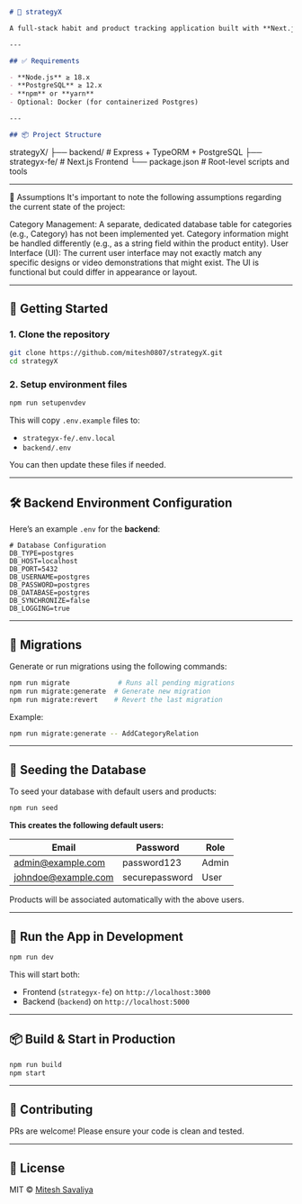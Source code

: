 ```md
# 🧠 strategyX

A full-stack habit and product tracking application built with **Next.js**, **Express.js**, **TypeORM**, and **PostgreSQL**.

---

## ✅ Requirements

- **Node.js** ≥ 18.x
- **PostgreSQL** ≥ 12.x
- **npm** or **yarn**
- Optional: Docker (for containerized Postgres)

---

## 📦 Project Structure
```

strategyX/
├── backend/ # Express + TypeORM + PostgreSQL
├── strategyx-fe/ # Next.js Frontend
└── package.json # Root-level scripts and tools

---

📝 Assumptions
It's important to note the following assumptions regarding the current state of the project:

Category Management: A separate, dedicated database table for categories (e.g., Category) has not been implemented yet. Category information might be handled differently (e.g., as a string field within the product entity).
User Interface (UI): The current user interface may not exactly match any specific designs or video demonstrations that might exist. The UI is functional but could differ in appearance or layout.

---

## 🚀 Getting Started

### 1. Clone the repository

```bash
git clone https://github.com/mitesh0807/strategyX.git
cd strategyX
```

### 2. Setup environment files

```bash
npm run setupenvdev
```

This will copy `.env.example` files to:

- `strategyx-fe/.env.local`
- `backend/.env`

You can then update these files if needed.

---

## 🛠️ Backend Environment Configuration

Here’s an example `.env` for the **backend**:

```env
# Database Configuration
DB_TYPE=postgres
DB_HOST=localhost
DB_PORT=5432
DB_USERNAME=postgres
DB_PASSWORD=postgres
DB_DATABASE=postgres
DB_SYNCHRONIZE=false
DB_LOGGING=true
```

---

## 🧱 Migrations

Generate or run migrations using the following commands:

```bash
npm run migrate            # Runs all pending migrations
npm run migrate:generate  # Generate new migration
npm run migrate:revert    # Revert the last migration
```

Example:

```bash
npm run migrate:generate -- AddCategoryRelation
```

---

## 🌱 Seeding the Database

To seed your database with default users and products:

```bash
npm run seed
```

**This creates the following default users:**

| Email                                             | Password       | Role  |
| ------------------------------------------------- | -------------- | ----- |
| [admin@example.com](mailto:admin@example.com)     | password123    | Admin |
| [johndoe@example.com](mailto:johndoe@example.com) | securepassword | User  |

Products will be associated automatically with the above users.

---

## 🧪 Run the App in Development

```bash
npm run dev
```

This will start both:

- Frontend (`strategyx-fe`) on `http://localhost:3000`
- Backend (`backend`) on `http://localhost:5000`

---

## 📦 Build & Start in Production

```bash
npm run build
npm start
```

---

## 🤝 Contributing

PRs are welcome! Please ensure your code is clean and tested.

---

## 📄 License

MIT © [Mitesh Savaliya](https://github.com/mitesh0807)
